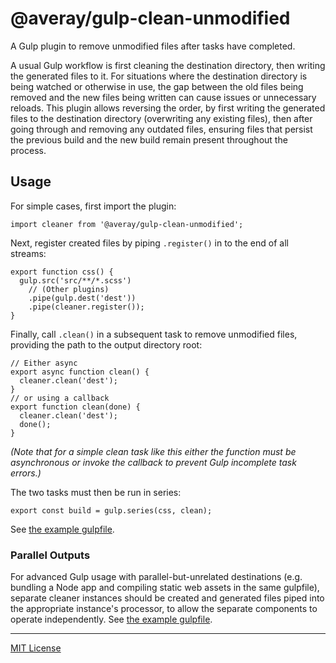 # @averay/gulp-clean-unmodified

A Gulp plugin to remove unmodified files after tasks have completed.

A usual Gulp workflow is first cleaning the destination directory, then writing the generated files to it. For situations where the destination directory is being watched or otherwise in use, the gap between the old files being removed and the new files being written can cause issues or unnecessary reloads. This plugin allows reversing the order, by first writing the generated files to the destination directory (overwriting any existing files), then after going through and removing any outdated files, ensuring files that persist the previous build and the new build remain present throughout the process.

## Usage

For simple cases, first import the plugin:

```
import cleaner from '@averay/gulp-clean-unmodified';
```

Next, register created files by piping `.register()` in to the end of all streams:

```
export function css() {
  gulp.src('src/**/*.scss')
    // (Other plugins)
    .pipe(gulp.dest('dest'))
    .pipe(cleaner.register());
}
```

Finally, call `.clean()` in a subsequent task to remove unmodified files, providing the path to the output directory root:

```
// Either async
export async function clean() {
  cleaner.clean('dest');
}
// or using a callback
export function clean(done) {
  cleaner.clean('dest');
  done();
}
```

_(Note that for a simple clean task like this either the function must be asynchronous or invoke the callback to prevent Gulp incomplete task errors.)_

The two tasks must then be run in series:

```
export const build = gulp.series(css, clean);
```

See [the example gulpfile](./examples/simple.gulpfile.mjs).

### Parallel Outputs

For advanced Gulp usage with parallel-but-unrelated destinations (e.g. bundling a Node app and compiling static web assets in the same gulpfile), separate cleaner instances should be created and generated files piped into the appropriate instance's processor, to allow the separate components to operate independently. See [the example gulpfile](./examples/multiple.gulpfile.js).

---

[MIT License](./LICENSE)
